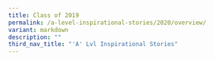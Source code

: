 ```yaml
---
title: Class of 2019
permalink: /a-level-inspirational-stories/2020/overview/
variant: markdown
description: ""
third_nav_title: "'A' Lvl Inspirational Stories"
---
```


